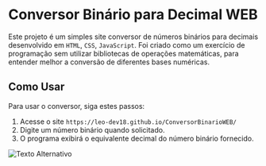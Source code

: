 # Conversor Binário para Decimal WEB

Este projeto é um simples site conversor de números binários para decimais desenvolvido em `HTML`, `CSS`, `JavaScript`. Foi criado como um exercício de programação sem utilizar bibliotecas de operações matemáticas, para entender melhor a conversão de diferentes bases numéricas.

## Como Usar

Para usar o conversor, siga estes passos:

1. Acesse o site `https://leo-dev18.github.io/ConversorBinarioWEB/` 
2. Digite um número binário quando solicitado.
3. O programa exibirá o equivalente decimal do número binário fornecido.

![Texto Alternativo](assets/teste.gif)